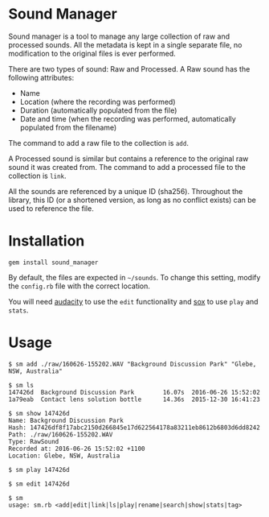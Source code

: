 # Sound Manager

Sound manager is a tool to manage any large collection of raw and processed sounds. All the metadata is kept in a single separate file, no modification to the original files is ever performed.

There are two types of sound: Raw and Processed. A Raw sound has the following attributes:

* Name
* Location (where the recording was performed)
* Duration (automatically populated from the file)
* Date and time (when the recording was performed, automatically populated from the filename)

The command to add a raw file to the collection is `add`.

A Processed sound is similar but contains a reference to the original raw sound it was created from. The command to add a processed file to the collection is `link`.

All the sounds are referenced by a unique ID (sha256). Throughout the library, this ID (or a shortened version, as long as no conflict exists) can be used to reference the file.

# Installation

`gem install sound_manager`

By default, the files are expected in `~/sounds`. To change this setting, modify the `config.rb` file with the correct location.

You will need [audacity](http://www.audacityteam.org/) to use the `edit` functionality and [sox](http://sox.sourceforge.net/) to use `play` and `stats`.

# Usage

```
$ sm add ./raw/160626-155202.WAV "Background Discussion Park" "Glebe, NSW, Australia"
```

```
$ sm ls
147426d  Background Discussion Park        16.07s  2016-06-26 15:52:02
1a79eab  Contact lens solution bottle      14.36s  2015-12-30 16:41:23
```

```
$ sm show 147426d
Name: Background Discussion Park
Hash: 147426df8f17abc2150d266845e17d622564178a83211eb8612b6803d6dd8242
Path: ./raw/160626-155202.WAV
Type: RawSound
Recorded at: 2016-06-26 15:52:02 +1100
Location: Glebe, NSW, Australia
```

```
$ sm play 147426d
```

```
$ sm edit 147426d
```

```
$ sm
usage: sm.rb <add|edit|link|ls|play|rename|search|show|stats|tag>
```




